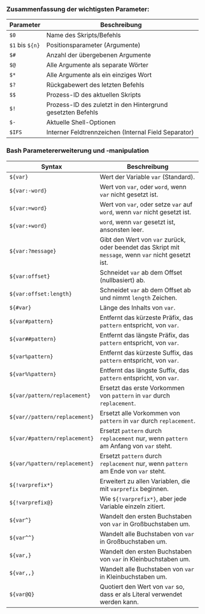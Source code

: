 ### Zusammenfassung der wichtigsten Parameter:

| Parameter | Beschreibung |
|-----------|--------------|
| `$0`      | Name des Skripts/Befehls |
| `$1` bis `${n}` | Positionsparameter (Argumente) |
| `$#`      | Anzahl der übergebenen Argumente |
| `$@`      | Alle Argumente als separate Wörter |
| `$*`      | Alle Argumente als ein einziges Wort |
| `$?`      | Rückgabewert des letzten Befehls |
| `$$`      | Prozess-ID des aktuellen Skripts |
| `$!`      | Prozess-ID des zuletzt in den Hintergrund gesetzten Befehls |
| `$-`      | Aktuelle Shell-Optionen |
| `$IFS`    | Interner Feldtrennzeichen (Internal Field Separator) |

### Bash Parametererweiterung und -manipulation

| Syntax                         | Beschreibung |
|--------------------------------|--------------|
| `${var}`                       | Wert der Variable `var` (Standard). |
| `${var:-word}`                 | Wert von `var`, oder `word`, wenn `var` nicht gesetzt ist. |
| `${var:=word}`                 | Wert von `var`, oder setze `var` auf `word`, wenn `var` nicht gesetzt ist. |
| `${var:+word}`                 | `word`, wenn `var` gesetzt ist, ansonsten leer. |
| `${var:?message}`              | Gibt den Wert von `var` zurück, oder beendet das Skript mit `message`, wenn `var` nicht gesetzt ist. |
| `${var:offset}`                | Schneidet `var` ab dem Offset (nullbasiert) ab. |
| `${var:offset:length}`         | Schneidet `var` ab dem Offset ab und nimmt `length` Zeichen. |
| `${#var}`                      | Länge des Inhalts von `var`. |
| `${var#pattern}`               | Entfernt das kürzeste Präfix, das `pattern` entspricht, von `var`. |
| `${var##pattern}`              | Entfernt das längste Präfix, das `pattern` entspricht, von `var`. |
| `${var%pattern}`               | Entfernt das kürzeste Suffix, das `pattern` entspricht, von `var`. |
| `${var%%pattern}`              | Entfernt das längste Suffix, das `pattern` entspricht, von `var`. |
| `${var/pattern/replacement}`   | Ersetzt das erste Vorkommen von `pattern` in `var` durch `replacement`. |
| `${var//pattern/replacement}`  | Ersetzt alle Vorkommen von `pattern` in `var` durch `replacement`. |
| `${var/#pattern/replacement}`  | Ersetzt `pattern` durch `replacement` nur, wenn `pattern` am Anfang von `var` steht. |
| `${var/%pattern/replacement}`  | Ersetzt `pattern` durch `replacement` nur, wenn `pattern` am Ende von `var` steht. |
| `${!varprefix*}`               | Erweitert zu allen Variablen, die mit `varprefix` beginnen. |
| `${!varprefix@}`               | Wie `${!varprefix*}`, aber jede Variable einzeln zitiert. |
| `${var^}`                      | Wandelt den ersten Buchstaben von `var` in Großbuchstaben um. |
| `${var^^}`                     | Wandelt alle Buchstaben von `var` in Großbuchstaben um. |
| `${var,}`                      | Wandelt den ersten Buchstaben von `var` in Kleinbuchstaben um. |
| `${var,,}`                     | Wandelt alle Buchstaben von `var` in Kleinbuchstaben um. |
| `${var@Q}`                     | Quotiert den Wert von `var` so, dass er als Literal verwendet werden kann. |
